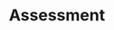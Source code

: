 ---
title: Assessment
nav_order: 9
parent: Syllabus
is_anchor_child: true
anchor_url: assessment
---